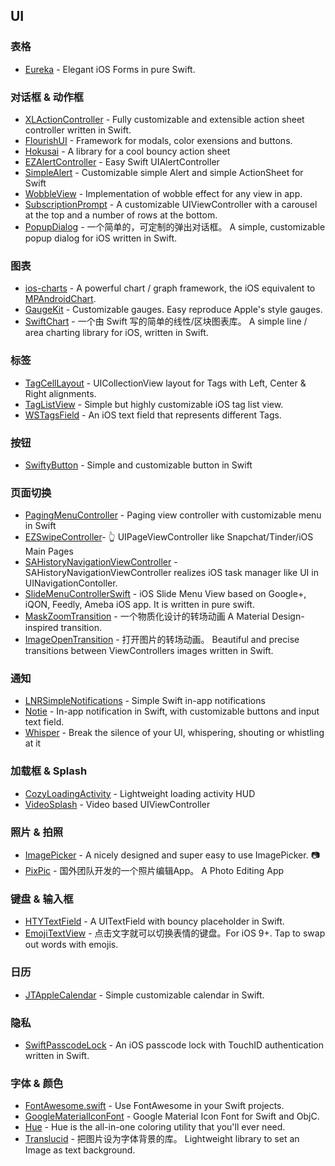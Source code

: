 ## UI

### 表格

* [Eureka](https://github.com/xmartlabs/Eureka) - Elegant iOS Forms in pure Swift. 

### 对话框 & 动作框

* [XLActionController](https://github.com/xmartlabs/XLActionController) - Fully customizable and extensible action sheet controller written in Swift.
* [FlourishUI](https://github.com/unicorn/FlourishUI) - Framework for modals, color exensions and buttons.
* [Hokusai](https://github.com/ytakzk/Hokusai) - A library for a cool bouncy action sheet
* [EZAlertController](https://github.com/thellimist/EZAlertController) - Easy Swift UIAlertController
* [SimpleAlert](https://github.com/KyoheiG3/SimpleAlert) - Customizable simple Alert and simple ActionSheet for Swift
* [WobbleView](https://github.com/inFullMobile/WobbleView) - Implementation of wobble effect for any view in app.
* [SubscriptionPrompt](https://github.com/Binur/SubscriptionPrompt) - A customizable UIViewController with a carousel at the top and a number of rows at the bottom.
* [PopupDialog](https://github.com/Orderella/PopupDialog) - 一个简单的，可定制的弹出对话框。 A simple, customizable popup dialog for iOS written in Swift.

### 图表

* [ios-charts](https://github.com/danielgindi/ios-charts) - A powerful chart / graph framework, the iOS equivalent to [MPAndroidChart](https://github.com/PhilJay/MPAndroidChart).
* [GaugeKit](https://github.com/skywinder/GaugeKit) - Customizable gauges. Easy reproduce Apple's style gauges.
* [SwiftChart](https://github.com/gpbl/SwiftChart) - 一个由 Swift 写的简单的线性/区块图表库。 A simple line / area charting library for iOS, written in Swift.

### 标签

* [TagCellLayout](https://github.com/riteshhgupta/TagCellLayout) - UICollectionView layout for Tags with Left, Center & Right alignments.
* [TagListView](https://github.com/xhacker/TagListView) - Simple but highly customizable iOS tag list view.
* [WSTagsField](https://github.com/whitesmith/WSTagsField) - An iOS text field that represents different Tags.

### 按钮 

* [SwiftyButton](https://github.com/TakeScoop/SwiftyButton) - Simple and customizable button in Swift

### 页面切换

* [PagingMenuController](https://github.com/kitasuke/PagingMenuController) - Paging view controller with customizable menu in Swift
* [EZSwipeController](https://github.com/goktugyil/EZSwipeController)- :point_up_2: UIPageViewController like Snapchat/Tinder/iOS Main Pages
* [SAHistoryNavigationViewController](https://github.com/szk-atmosphere/SAHistoryNavigationViewController) - SAHistoryNavigationViewController realizes iOS task manager like UI in UINavigationContoller.
* [SlideMenuControllerSwift](https://github.com/dekatotoro/SlideMenuControllerSwift) - iOS Slide Menu View based on Google+, iQON, Feedly, Ameba iOS app. It is written in pure swift.
* [MaskZoomTransition](https://github.com/stephsharp/MaskZoomTransition) - 一个物质化设计的转场动画 A Material Design-inspired transition.
* [ImageOpenTransition](https://github.com/mcmatan/ImageOpenTransition) - 打开图片的转场动画。 Beautiful and precise transitions between ViewControllers images written in Swift.

### 通知

* [LNRSimpleNotifications](https://github.com/LISNR/LNRSimpleNotifications) - Simple Swift in-app notifications
* [Notie](https://github.com/thii/Notie) - In-app notification in Swift, with customizable buttons and input text field.
* [Whisper](https://github.com/hyperoslo/Whisper) - Break the silence of your UI, whispering, shouting or whistling at it

### 加载框 & Splash

* [CozyLoadingActivity](https://github.com/goktugyil/CozyLoadingActivity) - Lightweight loading activity HUD
* [VideoSplash](https://github.com/toygar/VideoSplash.git) - Video based UIViewController

### 照片 & 拍照

* [ImagePicker](https://github.com/hyperoslo/ImagePicker) - A nicely designed and super easy to use ImagePicker. :camera:
* [PixPic](https://github.com/Yalantis/PixPic) - 国外团队开发的一个照片编辑App。 A Photo Editing App

### 键盘 & 输入框

* [HTYTextField](https://github.com/hanton/HTYTextField) - A UITextField with bouncy placeholder in Swift.
* [EmojiTextView](https://github.com/fastred/EmojiTextView) - 点击文字就可以切换表情的键盘。For iOS 9+.  Tap to swap out words with emojis.

### 日历

* [JTAppleCalendar](https://github.com/patchthecode/JTAppleCalendar) - Simple customizable calendar in Swift.

### 隐私

* [SwiftPasscodeLock](https://github.com/velikanov/SwiftPasscodeLock) - An iOS passcode lock with TouchID authentication written in Swift.

### 字体 & 颜色

* [FontAwesome.swift](https://github.com/thii/FontAwesome.swift) - Use FontAwesome in your Swift projects.
* [GoogleMaterialIconFont](https://github.com/kitasuke/GoogleMaterialIconFont) - Google Material Icon Font for Swift and ObjC.
* [Hue](https://github.com/hyperoslo/Hue) - Hue is the all-in-one coloring utility that you'll ever need.
* [Translucid](https://github.com/Ekhoo/Translucid) - 把图片设为字体背景的库。 Lightweight library to set an Image as text background.


